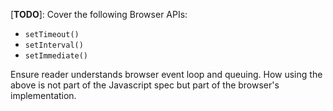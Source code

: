 [**TODO**]: Cover the following Browser APIs:

- `setTimeout()`
- `setInterval()`
- `setImmediate()`

Ensure reader understands browser event loop and queuing. How using the above is not part of the Javascript spec but part of the browser's implementation. 